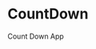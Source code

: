 # CountDown
 Count Down App
          
                           
                                                                                                                                                                      
                                                                                                       
                                                                                                     
                                                                                          
                                                                              
                                                    
                                  
                        
       
  
   
